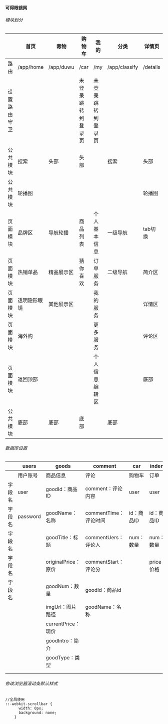 #### 可得眼镜网

###### 模块划分

|              | 首页         | 毒物       | 购物车             | 我的               | 分类          | 详情页   | 登录注册 |
| ------------ | ------------ | ---------- | ------------------ | ------------------ | ------------- | -------- | -------- |
| 路由         | /app/home    | /app/duwu  | /car               | /my                | /app/classify | /details | /login   |
| 设置路由守卫 |              |            | 未登录跳转到登录页 | 未登录跳转到登录页 |               |          |          |
| 公共模块     | 搜索         | 头部       | 头部               |                    | 搜索          | 头部     |          |
| 公共模块     | 轮播图       |            |                    |                    |               | 轮播图   |          |
| 页面模块     | 品牌区       | 导航轮播   | 商品列表           | 个人基本信息       | 一级导航      | tab切换  |          |
| 页面模块     | 热销单品     | 精品展示区 | 猜你喜欢           | 订单服务           | 二级导航      | 简介区   |          |
| 页面模块     | 透明隐形眼镜 | 其他展示区 |                    | 我的服务           |               | 详情区   |          |
| 页面模块     | 海外购       |            |                    | 更多服务           |               | 评论区   |          |
| 页面模块     | 返回顶部     |            |                    | 个人信息编辑区     |               | 底部     |          |
| 公共模块     | 底部         | 底部       | 底部               |                    | 底部          |          |          |





###### 数据库设置

|        | users    | goods               | comment               | car        | indent      |
| ------ | -------- | ------------------- | --------------------- | ---------- | ----------- |
|        | 用户账号 | 商品信息            | 评论                  | 购物车     | 订单        |
| 字段名 | user     | goodId：商品ID      | comment：评论内容     | user       | user        |
| 字段名 | password | goodName：名称      | commentTime：评论时间 | id：商品ID | id：商品ID  |
| 字段名 |          | goodTitle：标题     | commentUers：评论人   | num：数量  | num：数量   |
| 字段名 |          | originalPrice：原价 | commentStart：评论分  |            | price：价格 |
| 字段名 |          | goodNum：数量       | goodId：商品id        |            |             |
|        |          | imgUrl：图片路径    | goodName：名称        |            |             |
|        |          | currentPrice：现价  |                       |            |             |
|        |          | goodIntro：简介     |                       |            |             |
|        |          | goodType：类型      |                       |            |             |
|        |          |                     |                       |            |             |
|        |          |                     |                       |            |             |



###### 修改浏览器滚动条默认样式

~~~~
//全局使用
::-webkit-scrollbar {
      width: 0px;
      background: none;
    }
~~~~

